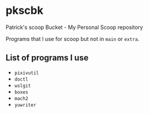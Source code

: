 # pkscbk
Patrick's scoop Bucket - My Personal Scoop repository

Programs that I use for scoop but not in `main` or `extra`.

## List of programs I use
- `pixivutil`
- `doctl`
- `wslgit`
- `boxes`
- `mach2`
- `yuwriter`